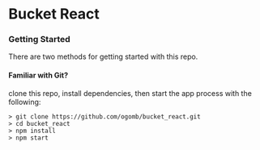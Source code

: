 # Bucket React

### Getting Started

There are two methods for getting started with this repo.

#### Familiar with Git?
clone this repo, install dependencies, then start the app process with the following:

```
> git clone https://github.com/ogomb/bucket_react.git
> cd bucket_react
> npm install
> npm start
```


